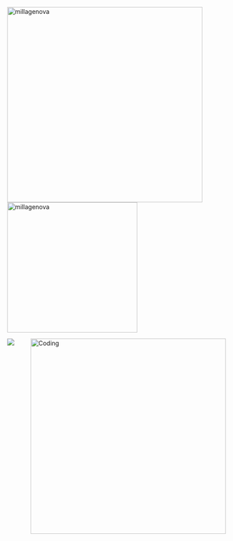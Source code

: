 <p>
   <img align="center" src="https://github-readme-streak-stats.herokuapp.com/?user=millagenova&" alt="millagenova" width="450"/>
     <img align="center" src="https://github-readme-stats.vercel.app/api/top-langs?username=millagenova&show_icons=true&locale=en&layout=compact" alt="millagenova" width="300" />
</p>

<p>
   <img align="left" src="https://github-readme-stats.vercel.app/api?username=MillaGenova&show_icons=true&hide_border=true&&count_private=true&include_all_commits=true" /> 
</p> 

<p>
 <img align="right" alt="Coding" width="450" src="https://i.pinimg.com/originals/fe/b6/b6/feb6b68d5ffc34b5f5f03f72b035f04e.gif" /> 
</p> 


